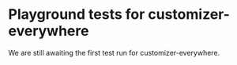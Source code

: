 # Playground tests for customizer-everywhere
We are still awaiting the first test run for customizer-everywhere.
